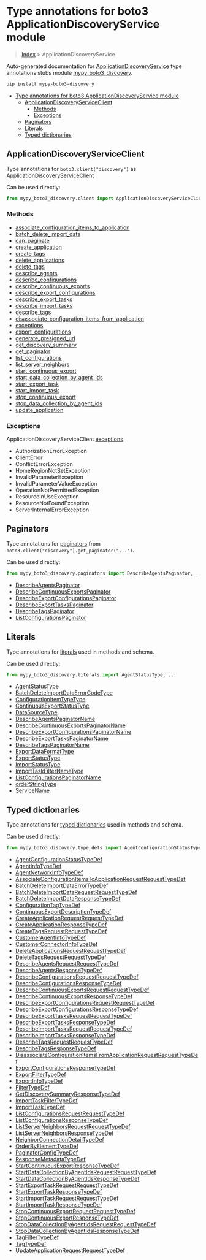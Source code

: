 # Type annotations for boto3 ApplicationDiscoveryService module

> [Index](..) > ApplicationDiscoveryService

Auto-generated documentation for
[ApplicationDiscoveryService](https://boto3.amazonaws.com/v1/documentation/api/latest/reference/services/discovery.html#ApplicationDiscoveryService)
type annotations stubs module
[mypy_boto3_discovery](https://pypi.org/project/mypy-boto3-discovery/).

```bash
pip install mypy-boto3-discovery
```

- [Type annotations for boto3 ApplicationDiscoveryService module](#type-annotations-for-boto3-applicationdiscoveryservice-module)
  - [ApplicationDiscoveryServiceClient](#applicationdiscoveryserviceclient)
    - [Methods](#methods)
    - [Exceptions](#exceptions)
  - [Paginators](#paginators)
  - [Literals](#literals)
  - [Typed dictionaries](#typed-dictionaries)

## ApplicationDiscoveryServiceClient

Type annotations for `boto3.client("discovery")` as
[ApplicationDiscoveryServiceClient](./client.md)

Can be used directly:

```python
from mypy_boto3_discovery.client import ApplicationDiscoveryServiceClient
```

### Methods

- [associate_configuration_items_to_application](./client.md#associate_configuration_items_to_application)
- [batch_delete_import_data](./client.md#batch_delete_import_data)
- [can_paginate](./client.md#can_paginate)
- [create_application](./client.md#create_application)
- [create_tags](./client.md#create_tags)
- [delete_applications](./client.md#delete_applications)
- [delete_tags](./client.md#delete_tags)
- [describe_agents](./client.md#describe_agents)
- [describe_configurations](./client.md#describe_configurations)
- [describe_continuous_exports](./client.md#describe_continuous_exports)
- [describe_export_configurations](./client.md#describe_export_configurations)
- [describe_export_tasks](./client.md#describe_export_tasks)
- [describe_import_tasks](./client.md#describe_import_tasks)
- [describe_tags](./client.md#describe_tags)
- [disassociate_configuration_items_from_application](./client.md#disassociate_configuration_items_from_application)
- [exceptions](./client.md#exceptions)
- [export_configurations](./client.md#export_configurations)
- [generate_presigned_url](./client.md#generate_presigned_url)
- [get_discovery_summary](./client.md#get_discovery_summary)
- [get_paginator](./client.md#get_paginator)
- [list_configurations](./client.md#list_configurations)
- [list_server_neighbors](./client.md#list_server_neighbors)
- [start_continuous_export](./client.md#start_continuous_export)
- [start_data_collection_by_agent_ids](./client.md#start_data_collection_by_agent_ids)
- [start_export_task](./client.md#start_export_task)
- [start_import_task](./client.md#start_import_task)
- [stop_continuous_export](./client.md#stop_continuous_export)
- [stop_data_collection_by_agent_ids](./client.md#stop_data_collection_by_agent_ids)
- [update_application](./client.md#update_application)

### Exceptions

ApplicationDiscoveryServiceClient [exceptions](./client.md#exceptions)

- AuthorizationErrorException
- ClientError
- ConflictErrorException
- HomeRegionNotSetException
- InvalidParameterException
- InvalidParameterValueException
- OperationNotPermittedException
- ResourceInUseException
- ResourceNotFoundException
- ServerInternalErrorException

## Paginators

Type annotations for [paginators](./paginators.md) from
`boto3.client("discovery").get_paginator("...")`.

Can be used directly:

```python
from mypy_boto3_discovery.paginators import DescribeAgentsPaginator, ...
```

- [DescribeAgentsPaginator](./paginators.md#describeagentspaginator)
- [DescribeContinuousExportsPaginator](./paginators.md#describecontinuousexportspaginator)
- [DescribeExportConfigurationsPaginator](./paginators.md#describeexportconfigurationspaginator)
- [DescribeExportTasksPaginator](./paginators.md#describeexporttaskspaginator)
- [DescribeTagsPaginator](./paginators.md#describetagspaginator)
- [ListConfigurationsPaginator](./paginators.md#listconfigurationspaginator)

## Literals

Type annotations for [literals](./literals.md) used in methods and schema.

Can be used directly:

```python
from mypy_boto3_discovery.literals import AgentStatusType, ...
```

- [AgentStatusType](./literals.md#agentstatustype)
- [BatchDeleteImportDataErrorCodeType](./literals.md#batchdeleteimportdataerrorcodetype)
- [ConfigurationItemTypeType](./literals.md#configurationitemtypetype)
- [ContinuousExportStatusType](./literals.md#continuousexportstatustype)
- [DataSourceType](./literals.md#datasourcetype)
- [DescribeAgentsPaginatorName](./literals.md#describeagentspaginatorname)
- [DescribeContinuousExportsPaginatorName](./literals.md#describecontinuousexportspaginatorname)
- [DescribeExportConfigurationsPaginatorName](./literals.md#describeexportconfigurationspaginatorname)
- [DescribeExportTasksPaginatorName](./literals.md#describeexporttaskspaginatorname)
- [DescribeTagsPaginatorName](./literals.md#describetagspaginatorname)
- [ExportDataFormatType](./literals.md#exportdataformattype)
- [ExportStatusType](./literals.md#exportstatustype)
- [ImportStatusType](./literals.md#importstatustype)
- [ImportTaskFilterNameType](./literals.md#importtaskfilternametype)
- [ListConfigurationsPaginatorName](./literals.md#listconfigurationspaginatorname)
- [orderStringType](./literals.md#orderstringtype)
- [ServiceName](./literals.md#servicename)

## Typed dictionaries

Type annotations for [typed dictionaries](./type_defs.md) used in methods and
schema.

Can be used directly:

```python
from mypy_boto3_discovery.type_defs import AgentConfigurationStatusTypeDef, ...
```

- [AgentConfigurationStatusTypeDef](./type_defs.md#agentconfigurationstatustypedef)
- [AgentInfoTypeDef](./type_defs.md#agentinfotypedef)
- [AgentNetworkInfoTypeDef](./type_defs.md#agentnetworkinfotypedef)
- [AssociateConfigurationItemsToApplicationRequestRequestTypeDef](./type_defs.md#associateconfigurationitemstoapplicationrequestrequesttypedef)
- [BatchDeleteImportDataErrorTypeDef](./type_defs.md#batchdeleteimportdataerrortypedef)
- [BatchDeleteImportDataRequestRequestTypeDef](./type_defs.md#batchdeleteimportdatarequestrequesttypedef)
- [BatchDeleteImportDataResponseTypeDef](./type_defs.md#batchdeleteimportdataresponsetypedef)
- [ConfigurationTagTypeDef](./type_defs.md#configurationtagtypedef)
- [ContinuousExportDescriptionTypeDef](./type_defs.md#continuousexportdescriptiontypedef)
- [CreateApplicationRequestRequestTypeDef](./type_defs.md#createapplicationrequestrequesttypedef)
- [CreateApplicationResponseTypeDef](./type_defs.md#createapplicationresponsetypedef)
- [CreateTagsRequestRequestTypeDef](./type_defs.md#createtagsrequestrequesttypedef)
- [CustomerAgentInfoTypeDef](./type_defs.md#customeragentinfotypedef)
- [CustomerConnectorInfoTypeDef](./type_defs.md#customerconnectorinfotypedef)
- [DeleteApplicationsRequestRequestTypeDef](./type_defs.md#deleteapplicationsrequestrequesttypedef)
- [DeleteTagsRequestRequestTypeDef](./type_defs.md#deletetagsrequestrequesttypedef)
- [DescribeAgentsRequestRequestTypeDef](./type_defs.md#describeagentsrequestrequesttypedef)
- [DescribeAgentsResponseTypeDef](./type_defs.md#describeagentsresponsetypedef)
- [DescribeConfigurationsRequestRequestTypeDef](./type_defs.md#describeconfigurationsrequestrequesttypedef)
- [DescribeConfigurationsResponseTypeDef](./type_defs.md#describeconfigurationsresponsetypedef)
- [DescribeContinuousExportsRequestRequestTypeDef](./type_defs.md#describecontinuousexportsrequestrequesttypedef)
- [DescribeContinuousExportsResponseTypeDef](./type_defs.md#describecontinuousexportsresponsetypedef)
- [DescribeExportConfigurationsRequestRequestTypeDef](./type_defs.md#describeexportconfigurationsrequestrequesttypedef)
- [DescribeExportConfigurationsResponseTypeDef](./type_defs.md#describeexportconfigurationsresponsetypedef)
- [DescribeExportTasksRequestRequestTypeDef](./type_defs.md#describeexporttasksrequestrequesttypedef)
- [DescribeExportTasksResponseTypeDef](./type_defs.md#describeexporttasksresponsetypedef)
- [DescribeImportTasksRequestRequestTypeDef](./type_defs.md#describeimporttasksrequestrequesttypedef)
- [DescribeImportTasksResponseTypeDef](./type_defs.md#describeimporttasksresponsetypedef)
- [DescribeTagsRequestRequestTypeDef](./type_defs.md#describetagsrequestrequesttypedef)
- [DescribeTagsResponseTypeDef](./type_defs.md#describetagsresponsetypedef)
- [DisassociateConfigurationItemsFromApplicationRequestRequestTypeDef](./type_defs.md#disassociateconfigurationitemsfromapplicationrequestrequesttypedef)
- [ExportConfigurationsResponseTypeDef](./type_defs.md#exportconfigurationsresponsetypedef)
- [ExportFilterTypeDef](./type_defs.md#exportfiltertypedef)
- [ExportInfoTypeDef](./type_defs.md#exportinfotypedef)
- [FilterTypeDef](./type_defs.md#filtertypedef)
- [GetDiscoverySummaryResponseTypeDef](./type_defs.md#getdiscoverysummaryresponsetypedef)
- [ImportTaskFilterTypeDef](./type_defs.md#importtaskfiltertypedef)
- [ImportTaskTypeDef](./type_defs.md#importtasktypedef)
- [ListConfigurationsRequestRequestTypeDef](./type_defs.md#listconfigurationsrequestrequesttypedef)
- [ListConfigurationsResponseTypeDef](./type_defs.md#listconfigurationsresponsetypedef)
- [ListServerNeighborsRequestRequestTypeDef](./type_defs.md#listserverneighborsrequestrequesttypedef)
- [ListServerNeighborsResponseTypeDef](./type_defs.md#listserverneighborsresponsetypedef)
- [NeighborConnectionDetailTypeDef](./type_defs.md#neighborconnectiondetailtypedef)
- [OrderByElementTypeDef](./type_defs.md#orderbyelementtypedef)
- [PaginatorConfigTypeDef](./type_defs.md#paginatorconfigtypedef)
- [ResponseMetadataTypeDef](./type_defs.md#responsemetadatatypedef)
- [StartContinuousExportResponseTypeDef](./type_defs.md#startcontinuousexportresponsetypedef)
- [StartDataCollectionByAgentIdsRequestRequestTypeDef](./type_defs.md#startdatacollectionbyagentidsrequestrequesttypedef)
- [StartDataCollectionByAgentIdsResponseTypeDef](./type_defs.md#startdatacollectionbyagentidsresponsetypedef)
- [StartExportTaskRequestRequestTypeDef](./type_defs.md#startexporttaskrequestrequesttypedef)
- [StartExportTaskResponseTypeDef](./type_defs.md#startexporttaskresponsetypedef)
- [StartImportTaskRequestRequestTypeDef](./type_defs.md#startimporttaskrequestrequesttypedef)
- [StartImportTaskResponseTypeDef](./type_defs.md#startimporttaskresponsetypedef)
- [StopContinuousExportRequestRequestTypeDef](./type_defs.md#stopcontinuousexportrequestrequesttypedef)
- [StopContinuousExportResponseTypeDef](./type_defs.md#stopcontinuousexportresponsetypedef)
- [StopDataCollectionByAgentIdsRequestRequestTypeDef](./type_defs.md#stopdatacollectionbyagentidsrequestrequesttypedef)
- [StopDataCollectionByAgentIdsResponseTypeDef](./type_defs.md#stopdatacollectionbyagentidsresponsetypedef)
- [TagFilterTypeDef](./type_defs.md#tagfiltertypedef)
- [TagTypeDef](./type_defs.md#tagtypedef)
- [UpdateApplicationRequestRequestTypeDef](./type_defs.md#updateapplicationrequestrequesttypedef)
